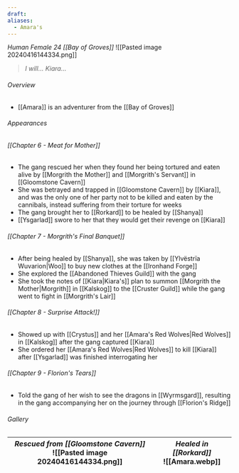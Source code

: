 ```yaml
---
draft: 
aliases:
  - Amara's
---
```

*Human Female 24 [[Bay of Groves]]*
![[Pasted image 20240416144334.png]]
> *I will... Kiara...*
###### Overview
- [[Amara]] is an adventurer from the [[Bay of Groves]]
###### Appearances
###### [[Chapter 6 - Meat for Mother]]
- The gang rescued her when they found her being tortured and eaten alive by [[Morgrith the Mother]] and [[Morgrith's Servant]] in [[Gloomstone Cavern]]
- She was betrayed and trapped in [[Gloomstone Cavern]] by [[Kiara]], and was the only one of her party not to be killed and eaten by the cannibals, instead suffering from their torture for weeks
- The gang brought her to [[Rorkard]] to be healed by [[Shanya]]
- [[Ysgarlad]] swore to her that they would get their revenge on [[Kiara]]
###### [[Chapter 7 - Morgrith's Final Banquet]]
- After being healed by [[Shanya]], she was taken by [[Ylvëstrïa Wuvarion|Woo]] to buy new clothes at the [[Ironhand Forge]]
- She explored the [[Abandoned Thieves Guild]] with the gang
- She took the notes of [[Kiara|Kiara's]] plan to summon [[Morgrith the Mother|Morgrith]] in [[Kalskog]] to the [[Cruster Guild]] while the gang went to fight in [[Morgrith's Lair]]
###### [[Chapter 8 - Surprise Attack!]]
- Showed up with [[Crystus]] and her [[Amara's Red Wolves|Red Wolves]] in [[Kalskog]] after the gang captured [[Kiara]]
- She ordered her [[Amara's Red Wolves|Red Wolves]] to kill [[Kiara]] after [[Ysgarlad]] was finished interrogating her
###### [[Chapter 9 - Florion's Tears]]
- Told the gang of her wish to see the dragons in [[Wyrmsgard]], resulting in the gang accompanying her on the journey through [[Florion's Ridge]]
###### Gallery
| *Rescued from [[Gloomstone Cavern]]*<br>![[Pasted image 20240416144334.png]] | *Healed in [[Rorkard]]*<br>![[Amara.webp]] |
| ---------------------------------------------------------------------------- | ------------------------------------------ |
